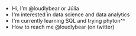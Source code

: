 - Hi, I’m @loudlybear or Júlia 
- I'm interested in data science and data analytics
- I'm currently learning SQL and trying phyton^^
- How to reach me @loudlybear (on twitter)
<!---
loudlybear/loudlybear is a ✨ special ✨ repository because its `README.md` (this file) appears on your GitHub profile.
You can click the Preview link to take a look at your changes.
--->
